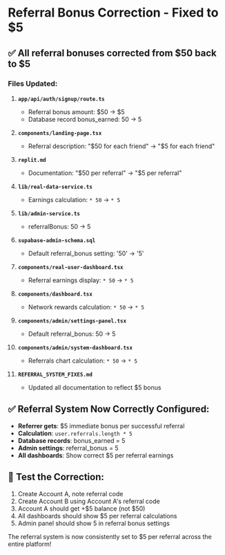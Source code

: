 # Referral Bonus Correction - Fixed to $5

## ✅ All referral bonuses corrected from $50 back to $5

### Files Updated:

1. **`app/api/auth/signup/route.ts`**
   - Referral bonus amount: $50 → $5
   - Database record bonus_earned: 50 → 5

2. **`components/landing-page.tsx`**
   - Referral description: "$50 for each friend" → "$5 for each friend"

3. **`replit.md`**
   - Documentation: "$50 per referral" → "$5 per referral"

4. **`lib/real-data-service.ts`**
   - Earnings calculation: `* 50` → `* 5`

5. **`lib/admin-service.ts`**
   - referralBonus: 50 → 5

6. **`supabase-admin-schema.sql`**
   - Default referral_bonus setting: '50' → '5'

7. **`components/real-user-dashboard.tsx`**
   - Referral earnings display: `* 50` → `* 5`

8. **`components/dashboard.tsx`**
   - Network rewards calculation: `* 50` → `* 5`

9. **`components/admin/settings-panel.tsx`**
   - Default referral_bonus: 50 → 5

10. **`components/admin/system-dashboard.tsx`**
    - Referrals chart calculation: `* 50` → `* 5`

11. **`REFERRAL_SYSTEM_FIXES.md`**
    - Updated all documentation to reflect $5 bonus

## ✅ Referral System Now Correctly Configured:

- **Referrer gets**: $5 immediate bonus per successful referral
- **Calculation**: `user.referrals.length * 5`
- **Database records**: bonus_earned = 5
- **Admin settings**: referral_bonus = 5
- **All dashboards**: Show correct $5 per referral earnings

## 🧪 Test the Correction:

1. Create Account A, note referral code
2. Create Account B using Account A's referral code  
3. Account A should get +$5 balance (not $50)
4. All dashboards should show $5 per referral calculations
5. Admin panel should show 5 in referral bonus settings

The referral system is now consistently set to $5 per referral across the entire platform!